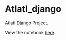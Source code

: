 Atlatl_django
=============

Atlatl Django Project.

View the notebook [here](http://nbviewer.ipython.org/urls/raw.github.com/agconti/Atlatl_django/master/Atlatl_Django.ipynb).
